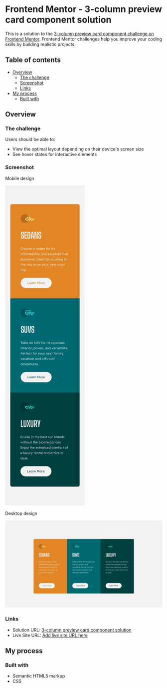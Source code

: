 # Frontend Mentor - 3-column preview card component solution

This is a solution to the [3-column preview card component challenge on Frontend Mentor](https://www.frontendmentor.io/challenges/3column-preview-card-component-pH92eAR2-). Frontend Mentor challenges help you improve your coding skills by building realistic projects. 

## Table of contents

- [Overview](#overview)
  - [The challenge](#the-challenge)
  - [Screenshot](#screenshot)
  - [Links](#links)
- [My process](#my-process)
  - [Built with](#built-with)

## Overview

### The challenge

Users should be able to:

- View the optimal layout depending on their device's screen size
- See hover states for interactive elements

### Screenshot

Mobile design

![](design/mobile-design.jpg)

Desktop design

![](design/desktop-design.jpg)


### Links

- Solution URL: [3-column preview card component solution](https://www.frontendmentor.io/solutions/3columnpreviewcardcomponentmain-zAxp2Xlkz1)
- Live Site URL: [Add live site URL here](https://jpbyte.github.io/3-column-preview-card-component-main/)

## My process

### Built with

- Semantic HTML5 markup
- CSS
